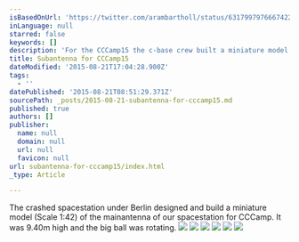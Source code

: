 ```yaml
---
isBasedOnUrl: 'https://twitter.com/arambartholl/status/631799797666742272'
inLanguage: null
starred: false
keywords: []
description: 'For the CCCamp15 the c-base crew built a miniature model of our spacestation main antenna (also known as TV-Tower in Berlin Alexanderplatz) in Scale 1:42'
title: Subantenna for CCCamp15
dateModified: '2015-08-21T17:04:28.900Z'
tags:
  - ''
datePublished: '2015-08-21T08:51:29.371Z'
sourcePath: _posts/2015-08-21-subantenna-for-cccamp15.md
published: true
authors: []
publisher:
  name: null
  domain: null
  url: null
  favicon: null
url: subantenna-for-cccamp15/index.html
_type: Article

---
```

The crashed spacestation under Berlin designed and build a miniature model (Scale 1:42) of the mainantenna of our spacestation for CCCamp. It was 9.40m high and the big ball was rotating.
![](https://the-grid-user-content.s3-us-west-2.amazonaws.com/5d528e7a-e02b-4b85-9e3e-8a1735e48538.jpg)
![](https://the-grid-user-content.s3-us-west-2.amazonaws.com/6d9b9eb6-570d-4609-ac12-04664b7a1b75.jpg)
![](https://the-grid-user-content.s3-us-west-2.amazonaws.com/871fbe28-e1d2-434d-879a-a13d6411eff7.jpg)
![](https://the-grid-user-content.s3-us-west-2.amazonaws.com/7d67c6b5-2299-44a8-9e25-2b9e1d2f4b32.jpg)
![](https://the-grid-user-content.s3-us-west-2.amazonaws.com/4bb3de47-fad4-4050-96c2-613be972f3c0.jpg)
![](https://the-grid-user-content.s3-us-west-2.amazonaws.com/1b199115-2a70-41c6-b493-aeb9508db077.jpg)